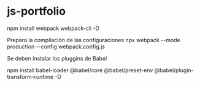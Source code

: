 # js-portfolio


npm install webpack webpack-cli -D


Prepara la compilación de las configuraciones
npx webpack --mode production --config webpack.config.js

Se deben instalar los pluggins de Babel

npm install  babel-loader @babel/core @babel/preset-env @babel/plugin-transform-runtime -D
